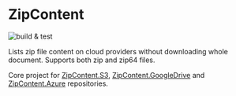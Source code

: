 # ZipContent
![build & test](https://github.com/hkutluay/ZipContent/workflows/build%20&%20test/badge.svg)

Lists zip file content on cloud providers without downloading whole document. Supports both zip and zip64 files.

Core project for [ZipContent.S3](https://github.com/hkutluay/ZipContent.S3), [ZipContent.GoogleDrive](https://github.com/hkutluay/ZipContent.GoogleDrive) and [ZipContent.Azure](https://github.com/hkutluay/ZipContent.Azure) repositories.

